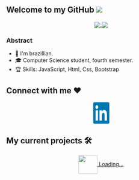 ## Welcome to my GitHub <img src="https://raw.githubusercontent.com/iampavangandhi/iampavangandhi/master/gifs/Hi.gif" width="30px">

<p align="center">
  <a href="https://github.com/felipemorgado">
  <img align="center" height="165" src="https://github-readme-stats.vercel.app/api?username=felipemorgado&show_icons=true&theme=radical&include_all_commits=true"/>
  </a>
  <a href="https://github.com/felipemorgado">
  <img align="center" height="165" src="https://github-readme-stats.vercel.app/api/top-langs/?username=felipemorgado&layout=compact&langs_count=16&theme=radical"/>
  </a>
</p>

### Abstract

- 📍 I'm brazillian.
- ‍🎓 Computer Science student, fourth semester.
- :trophy: Skills: JavaScript, Html, Css, Bootstrap

## Connect with me ❤️
<p align="center">
    <a href="https://www.linkedin.com/in/felipe-morgado-0874b2214/">
    <img align="center" alt="felipe-linkedin" height="60" width="45" src="https://raw.githubusercontent.com/devicons/devicon/master/icons/linkedin/linkedin-original.svg">
    </a>

</p>

## My current projects :hammer_and_wrench:

<p align="center">
     <a href="https://github.com/felipemorgado">
     <img align="center" height="50" width="50" src="https://icons-for-free.com/iconfiles/png/512/tools+wrench+icon-1320087277641665992.png"> Loading...</a>
     <!--&nbsp;&nbsp;&nbsp;&nbsp;&nbsp;&nbsp;&nbsp;&nbsp;&nbsp;&nbsp;&nbsp;&nbsp;&nbsp;-->
</p>

